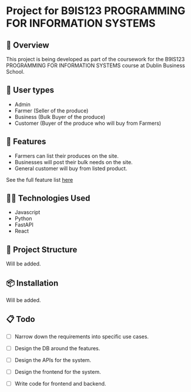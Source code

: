 # Project for B9IS123 PROGRAMMING FOR INFORMATION SYSTEMS

## 📌 Overview

This project is being developed as part of the coursework for the B9IS123 PROGRAMMING FOR INFORMATION SYSTEMS course at Dublin Business School. 

## 👤 User types
- Admin
- Farmer (Seller of the produce)
- Business (Bulk Buyer of the produce)
- Customer (Buyer of the produce who will buy from Farmers)

## 🚀 Features
- Farmers can list their produces on the site.
- Businesses will post their bulk needs on the site.
- General customer will buy from listed product.

See the full feature list [here](./docs/features.md)

## 🧑‍💻 Technologies Used
- Javascript
- Python
- FastAPI
- React

## 📁 Project Structure
Will be added.

## 📦 Installation

Will be added.


## 📋 Todo
- [ ] Narrow down the requirements into specific use cases.
- [ ] Design the DB around the features.
- [ ] Design the APIs for the system.
- [ ] Design the frontend for the system.
- [ ] Write code for frontend and backend.

